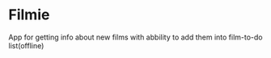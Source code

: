 # Filmie
App for getting info about new films with abbility to add them into film-to-do list(offline)
